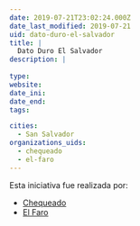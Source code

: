 ```yaml
---
date: 2019-07-21T23:02:24.000Z
date_last_modified: 2019-07-21
uid: dato-duro-el-salvador
title: |
  Dato Duro El Salvador
description: |
  
type: 
website: 
date_ini: 
date_end: 
tags:

cities: 
  - San Salvador
organizations_uids:
  - chequeado
  - el-faro
---
```


Esta iniciativa fue realizada por:

- [Chequeado](/organizaciones/chequeado)
- [El Faro](/organizaciones/el-faro)
